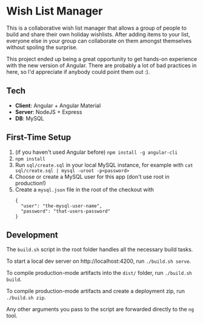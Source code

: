 # Wish List Manager

This is a collaborative wish list manager that allows a group of people to build and share their own holiday wishlists. After adding items to your list, everyone else in your group can collaborate on them amongst themselves without spoling the surprise.

This project ended up being a great opportunity to get hands-on experience with the new version of Angular. There are probably a lot of bad practices in here, so I'd appreciate if anybody could point them out :).


## Tech

* **Client**: Angular + Angular Material
* **Server**: NodeJS + Express
* **DB**: MySQL


## First-Time Setup

1. (if you haven't used Angular before) `npm install -g angular-cli`
2. `npm install`
3. Run `sql/create.sql` in your local MySQL instance, for example with `cat sql/create.sql | mysql -uroot -p<password>`
4. Choose or create a MySQL user for this app (don't use root in production!)
5. Create a `mysql.json` file in the root of the checkout with
    ```
    {
      "user": "the-mysql-user-name",
      "password": "that-users-password"
    }
    ```


## Development

The `build.sh` script in the root folder handles all the necessary build tasks.

To start a local dev server on http://localhost:4200, run `./build.sh serve`.

To compile production-mode artifacts into the `dist/` folder, run `./build.sh build`.

To compile production-mode artifacts and create a deployment zip, run `./build.sh zip`.

Any other arguments you pass to the script are forwarded directly to the `ng` tool.
